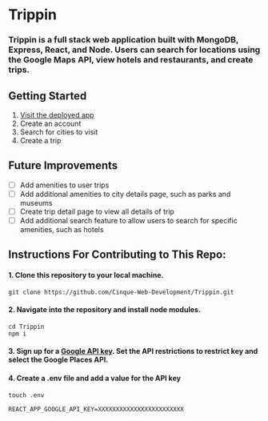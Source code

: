 # Trippin
### Trippin is a full stack web application built with MongoDB, Express, React, and Node. Users can search for locations using the Google Maps API, view hotels and restaurants, and create trips.

## Getting Started
1. [Visit the deployed app](https://trippin-cwd.herokuapp.com/)
2. Create an account
3. Search for cities to visit
4. Create a trip

## Future Improvements
- [ ] Add amenities to user trips
- [ ] Add additional amenities to city details page, such as parks and museums
- [ ] Create trip detail page to view all details of trip
- [ ] Add additional search feature to allow users to search for specific amenities, such as hotels

## Instructions For Contributing to This Repo:
#### 1.  Clone this repository to your local machine.
```
git clone https://github.com/Cinque-Web-Development/Trippin.git
```
#### 2.  Navigate into the repository and install node modules.
```
cd Trippin
npm i
```
#### 3.  Sign up for a [Google API key](https://console.developers.google.com/). Set the API restrictions to restrict key and select the Google Places API.
#### 4.  Create a .env file and add a value for the API key
```
touch .env
```
```
REACT_APP_GOOGLE_API_KEY=XXXXXXXXXXXXXXXXXXXXXXXX
```